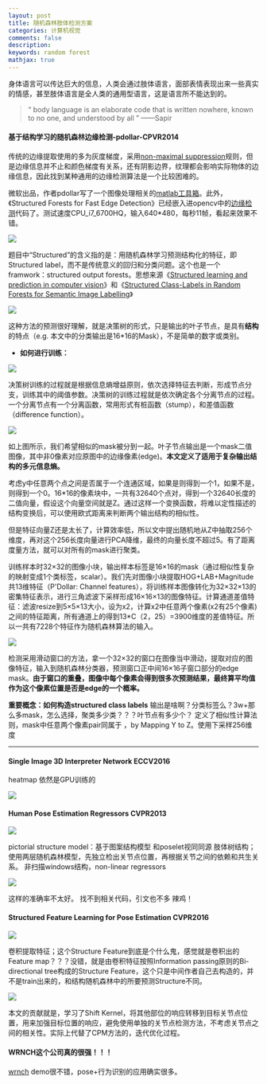 ```yaml
---
layout: post
title: 随机森林肢体检测方案
categories: 计算机视觉
comments: false
description: 
keywords: random forest
mathjax: true
---
```


身体语言可以传达巨大的信息，人类会通过肢体语言，面部表情表现出来一些真实的情感，甚至肢体语言是全人类的通用型语言，这是语言所不能达到的。

> “ body language is an elaborate code that is written nowhere, known to no one, and understood by all ”
 ——Sapir


#### 基于结构学习的随机森林边缘检测-pdollar-CPVR2014

传统的边缘提取使用的多为灰度梯度，采用[non-maximal suppression](https://www.coursera.org/learn/convolutional-neural-networks/lecture/dvrjH/non-max-suppression)规则，但是边缘信息并不止和颜色梯度有关系，还有阴影边界，纹理都会影响实际物体的边缘信息，因此找到某种通用的边缘检测算法是一个比较困难的。

微软出品，作者pdollar写了一个图像处理相关的[matlab工具箱](https://pdollar.github.io/toolbox/)。此外，《Structured Forests for Fast Edge Detection》已经嵌入进opencv中的[边缘检测](https://docs.opencv.org/3.1.0/d0/da5/tutorial_ximgproc_prediction.html)代码了。测试速度CPU_i7_6700HQ，输入640*480，每秒11帧，看起来效果不错。

![](/images/blog/2018-03-25-19-01-16.jpg)

题目中“Structured”的含义指的是：用随机森林学习预测结构化的特征，即Structured label，而不是传统意义的回归和分类问题。这个也是一个framwork：structured output forests。思想来源《[Structured learning and prediction in computer vision](https://pystruct.github.io/intro.html)》和《[Structured Class-Labels in Random Forests for Semantic Image Labelling](http://www.dsi.unive.it/~srotabul/files/publications/iccv11.pdf)》

![](/images/blog/2018-03-25-18-55-26.jpg)

这种方法的预测很好理解，就是决策树的形式，只是输出的叶子节点，是具有**结构**的特点（e.g. 本文中的分类输出是16*16的Mask），不是简单的数字或类别。



- **如何进行训练：**



![](/images/blog/2018-03-25-20-44-38.jpg)


决策树训练的过程就是根据信息熵增益原则，依次选择特征去判断，形成节点分支，训练其中的阈值参数。决策树的训练过程就是依次确定各个分离节点的过程。一个分离节点有一个分离函数，常用形式有桩函数（stump），和差值函数（difference function）。


![](/images/blog/2018-03-26-08-43-32.jpg)


如上图所示，我们希望相似的mask被分到一起。叶子节点输出是一个mask二值图像，其中非0像素对应原图中的边缘像素(edge)。**本文定义了适用于复杂输出结构的多元信息熵。**


考虑y中任意两个点之间是否属于一个连通区域，如果是则得到一个1，如果不是，则得到一个0。16*16的像素块中，一共有32640个点对，得到一个32640长度的二值向量，假设这个向量空间就是Z。通过这样一个变换函数，将难以定性描述的结构变换后，可以使用欧式距离来判断两个输出结构的相似性。

但是特征向量Z还是太长了，计算效率低，所以文中提出随机地从Z中抽取256个维度，再对这个256长度向量进行PCA降维，最终的向量长度不超过5。有了距离度量方法，就可以对所有的mask进行聚类。

训练样本时32×32的图像小块，输出样本标签是16×16的mask（通过相似性复杂的映射变成1个类标签，scalar）。我们先对图像小块提取HOG+LAB+Magnitude共13维特征（P'Dollar: Channel features），将训练样本图像转化为32×32×13的密集特征表示，进行三角滤波下采样形成16×16×13的图像特征。计算通道差值特征：滤波resize到5×5×13大小，设为x2，计算x2中任意两个像素(x2有25个像素)之间的特征距离，所有通道上的得到13*C（2，25）=3900维度的差值特征。所以一共有7228个特征作为随机森林算法的输入。

![](/images/blog/2018-03-26-09-08-43.jpg)

检测采用滑动窗口的方法，拿一个32×32的窗口在图像当中滑动，提取对应的图像特征，输入到随机森林分类器，预测窗口正中间16×16子窗口部分的edge mask。**由于窗口的重叠，图像中每个像素会得到很多次预测结果，最终算平均值作为这个像素位置是否是edge的一个概率。**
 

**重要概念：如何构造structured class labels**
输出是啥啊？分类标签么？3w+那么多mask，怎么选择，聚类多少类？？？叶节点有多少个？
定义了相似性计算法则，mask中任意两个像素pair同属于 ，by Mapping Y to Z。使用下采样256维度

 




- - - - -
####  Single Image 3D Interpreter Network ECCV2016
heatmap 依然是GPU训练的

![](/images/blog/2018-03-23-13-44-19.jpg)

#### Human Pose Estimation Regressors CVPR2013

![](/images/blog/2018-03-23-13-54-13.jpg)

pictorial structure model：基于图案结构模型 和poselet视同同源
肢体树结构；使用两层随机森林模型，先独立检出关节点位置，再根据关节之间的依赖和共生关系。
非扫描windows结构，non-linear regressors

![](/images/blog/2018-03-29-12-15-33.jpg)

这样的准确率不太好。
找不到相关代码，引文也不多
辣鸡！
#### Structured Feature Learning for Pose Estimation CVPR2016

![](/images/blog/2018-03-24-21-24-44.jpg)

卷积提取特征；这个Structure Feature到底是个什么鬼，感觉就是卷积出的Feature map？？？没错，就是由卷积特征按照Information passing原则的Bi-directional tree构成的Structure Feature，这个只是中间作者自己去构造的，并不是train出来的，和结构随机森林中的所要预测Structure不同。

![](/images/blog/2018-03-24-21-28-09.jpg)

本文的贡献就是，学习了Shift Kernel，将其他部位的响应转移到目标关节点位置，用来加强目标位置的响应，避免使用单独的关节点检测方法，不考虑关节点之间的相关性。实际上代替了CPM方法的，迭代优化过程。


#### WRNCH这个公司真的很强！！！
[wrnch](https://wrnch.ai/) demo很不错，pose+行为识别的应用确实很多。